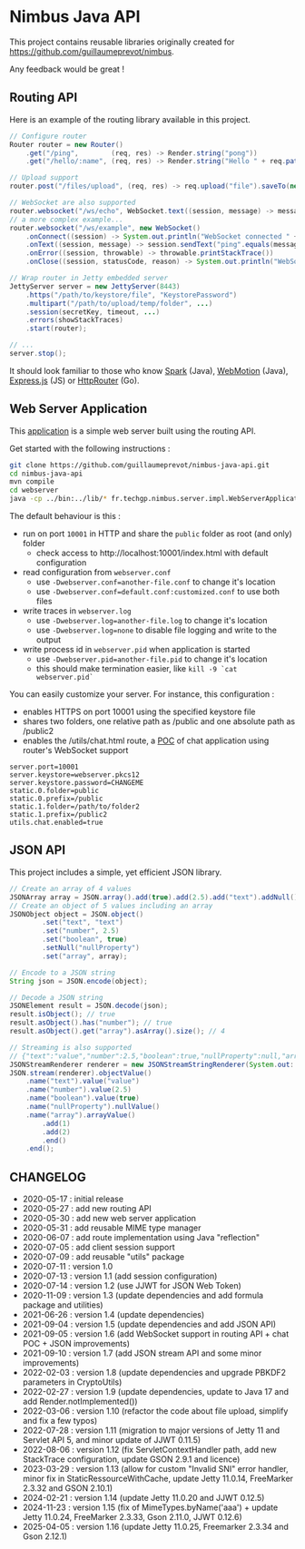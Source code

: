 # Nimbus Java API

This project contains reusable libraries originally created for https://github.com/guillaumeprevot/nimbus.

Any feedback would be great !

## Routing API

Here is an example of the routing library available in this project.

```java
// Configure router
Router router = new Router()
	.get("/ping",        (req, res) -> Render.string("pong"))
	.get("/hello/:name", (req, res) -> Render.string("Hello " + req.pathParameter(":name") + "!"));

// Upload support
router.post("/files/upload", (req, res) -> req.upload("file").saveTo(new File(...)));

// WebSocket are also supported
router.websocket("/ws/echo", WebSocket.text((session, message) -> message));
// a more complex example...
router.websocket("/ws/example", new WebSocket()
	.onConnect((session) -> System.out.println("WebSocket connected " + session))
	.onText((session, message) -> session.sendText("ping".equals(message) ? "pong" : message))
	.onError((session, throwable) -> throwable.printStackTrace())
	.onClose((session, statusCode, reason) -> System.out.println("WebSocket closed " + session)));

// Wrap router in Jetty embedded server
JettyServer server = new JettyServer(8443)
	.https("/path/to/keystore/file", "KeystorePassword")
	.multipart("/path/to/upload/temp/folder", ...)
	.session(secretKey, timeout, ...)
	.errors(showStackTraces)
	.start(router);

// ...
server.stop();
```

It should look familiar to those who know [Spark](http://sparkjava.com/) (Java), [WebMotion](https://github.com/webmotion-framework/webmotion) (Java), [Express.js](https://expressjs.com/) (JS) or [HttpRouter](https://github.com/julienschmidt/httprouter) (Go).

## Web Server Application

This [application](./src/fr/techgp/nimbus/server/impl/WebServerApplication.java) is a simple web server built using the routing API.

Get started with the following instructions :

```bash
git clone https://github.com/guillaumeprevot/nimbus-java-api.git
cd nimbus-java-api
mvn compile
cd webserver
java -cp ../bin:../lib/* fr.techgp.nimbus.server.impl.WebServerApplication
```

The default behaviour is this :

- run on port `10001` in HTTP and share the `public` folder as root (and only) folder
    - check access to http://localhost:10001/index.html with default configuration
- read configuration from `webserver.conf`
    - use `-Dwebserver.conf=another-file.conf` to change it's location
    - use `-Dwebserver.conf=default.conf:customized.conf` to use both files
- write traces in `webserver.log`
    - use `-Dwebserver.log=another-file.log` to change it's location
    - use `-Dwebserver.log=none` to disable file logging and write to the output
- write process id in `webserver.pid` when application is started
    - use `-Dwebserver.pid=another-file.pid` to change it's location
    - this should make termination easier, like ``kill -9 `cat webserver.pid` ``

You can easily customize your server. For instance, this configuration :
- enables HTTPS on port 10001 using the specified keystore file
- shares two folders, one relative path as /public and one absolute path as /public2
- enables the /utils/chat.html route, a [POC](./doc/chat-application.jpg) of chat application using router's WebSocket support

```properties
server.port=10001
server.keystore=webserver.pkcs12
server.keystore.password=CHANGEME
static.0.folder=public
static.0.prefix=/public
static.1.folder=/path/to/folder2
static.1.prefix=/public2
utils.chat.enabled=true
```

## JSON API

This project includes a simple, yet efficient JSON library.

```java
// Create an array of 4 values
JSONArray array = JSON.array().add(true).add(2.5).add("text").addNull();
// Create an object of 5 values including an array
JSONObject object = JSON.object()
		.set("text", "text")
		.set("number", 2.5)
		.set("boolean", true)
		.setNull("nullProperty")
		.set("array", array);

// Encode to a JSON string
String json = JSON.encode(object);

// Decode a JSON string
JSONElement result = JSON.decode(json);
result.isObject(); // true
result.asObject().has("number"); // true
result.asObject().get("array").asArray().size(); // 4

// Streaming is also supported
// {"text":"value","number":2.5,"boolean":true,"nullProperty":null,"array":[1,2]}
JSONStreamRenderer renderer = new JSONStreamStringRenderer(System.out::print);
JSON.stream(renderer).objectValue()
	.name("text").value("value")
	.name("number").value(2.5)
	.name("boolean").value(true)
	.name("nullProperty").nullValue()
	.name("array").arrayValue()
		.add(1)
		.add(2)
		.end()
	.end();
```

## CHANGELOG

- 2020-05-17 : initial release
- 2020-05-27 : add new routing API
- 2020-05-30 : add new web server application
- 2020-05-31 : add reusable MIME type manager
- 2020-06-07 : add route implementation using Java "reflection"
- 2020-07-05 : add client session support
- 2020-07-09 : add reusable "utils" package
- 2020-07-11 : version 1.0
- 2020-07-13 : version 1.1 (add session configuration)
- 2020-07-14 : version 1.2 (use JJWT for JSON Web Token)
- 2020-11-09 : version 1.3 (update dependencies and add formula package and utilities)
- 2021-06-26 : version 1.4 (update dependencies)
- 2021-09-04 : version 1.5 (update dependencies and add JSON API)
- 2021-09-05 : version 1.6 (add WebSocket support in routing API + chat POC + JSON improvements)
- 2021-09-10 : version 1.7 (add JSON stream API and some minor improvements)
- 2022-02-03 : version 1.8 (update dependencies and upgrade PBKDF2 parameters in CryptoUtils)
- 2022-02-27 : version 1.9 (update dependencies, update to Java 17 and add Render.notImplemented())
- 2022-03-06 : version 1.10 (refactor the code about file upload, simplify and fix a few typos)
- 2022-07-28 : version 1.11 (migration to major versions of Jetty 11 and Servlet API 5, and minor update of JJWT 0.11.5)
- 2022-08-06 : version 1.12 (fix ServletContextHandler path, add new StackTrace configuration, update GSON 2.9.1 and licence)
- 2023-03-29 : version 1.13 (allow for custom "Invalid SNI" error handler, minor fix in StaticRessourceWithCache, update Jetty 11.0.14, FreeMarker 2.3.32 and GSON 2.10.1)
- 2024-02-21 : version 1.14 (update Jetty 11.0.20 and JJWT 0.12.5)
- 2024-11-23 : version 1.15 (fix of MimeTypes.byName('aaa') + update Jetty 11.0.24, FreeMarker 2.3.33, Gson 2.11.0, JJWT 0.12.6)
- 2025-04-05 : version 1.16 (update Jetty 11.0.25, Freemarker 2.3.34 and Gson 2.12.1)
